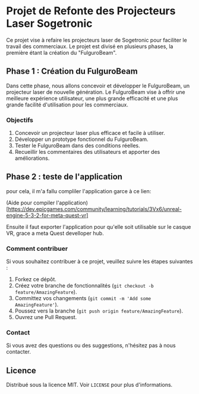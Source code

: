 # Projet de Refonte des Projecteurs Laser Sogetronic

Ce projet vise à refaire les projecteurs laser de Sogetronic pour faciliter le travail des commerciaux. Le projet est divisé en plusieurs phases, la première étant la création du "FulguroBeam".

## Phase 1 : Création du FulguroBeam

Dans cette phase, nous allons concevoir et développer le FulguroBeam, un projecteur laser de nouvelle génération. Le FulguroBeam vise à offrir une meilleure expérience utilisateur, une plus grande efficacité et une plus grande facilité d'utilisation pour les commerciaux.

### Objectifs

1. Concevoir un projecteur laser plus efficace et facile à utiliser.
2. Développer un prototype fonctionnel du FulguroBeam.
3. Tester le FulguroBeam dans des conditions réelles.
4. Recueillir les commentaires des utilisateurs et apporter des améliorations.

## Phase 2 : teste de l'application

pour cela, il m'a fallu compliler l'application garce à ce lien:

(Aide pour compiler l'application)[https://dev.epicgames.com/community/learning/tutorials/3Vx6/unreal-engine-5-3-2-for-meta-quest-vr]

Ensuite il faut exporter l'application pour qu'elle soit utilisable sur le casque VR, grace a meta Quest develloper hub.

### Comment contribuer

Si vous souhaitez contribuer à ce projet, veuillez suivre les étapes suivantes :

1. Forkez ce dépôt.
2. Créez votre branche de fonctionnalités (`git checkout -b feature/AmazingFeature`).
3. Committez vos changements (`git commit -m 'Add some AmazingFeature'`).
4. Poussez vers la branche (`git push origin feature/AmazingFeature`).
5. Ouvrez une Pull Request.

### Contact

Si vous avez des questions ou des suggestions, n'hésitez pas à nous contacter.

## Licence

Distribué sous la licence MIT. Voir `LICENSE` pour plus d'informations.
